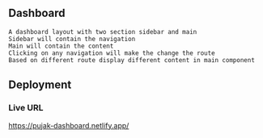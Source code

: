 ## Dashboard

    A dashboard layout with two section sidebar and main
    Sidebar will contain the navigation
    Main will contain the content
    Clicking on any navigation will make the change the route
    Based on different route display different content in main component

## Deployment

### Live URL
https://pujak-dashboard.netlify.app/
